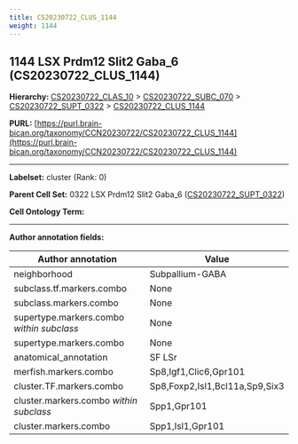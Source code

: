 ```yaml
---
title: CS20230722_CLUS_1144
weight: 1144
---
```

## 1144 LSX Prdm12 Slit2 Gaba_6 (CS20230722_CLUS_1144)
<b>Hierarchy: </b>
[CS20230722_CLAS_10](../CS20230722_CLAS_10) >
[CS20230722_SUBC_070](../CS20230722_SUBC_070) >
[CS20230722_SUPT_0322](../CS20230722_SUPT_0322) >
[CS20230722_CLUS_1144](../CS20230722_CLUS_1144)

**PURL:** [https://purl.brain-bican.org/taxonomy/CCN20230722/CS20230722_CLUS_1144](https://purl.brain-bican.org/taxonomy/CCN20230722/CS20230722_CLUS_1144)

---


**Labelset:** cluster (Rank: 0)

**Parent Cell Set:** 0322 LSX Prdm12 Slit2 Gaba_6 ([CS20230722_SUPT_0322](../CS20230722_SUPT_0322))



**Cell Ontology Term:** 

[MARKER GENES.]: #


---

[TRANSFERRED ANNOTATIONS.]: #


[AUTHOR ANNOTATION FIELDS.]: #


**Author annotation fields:**

| Author annotation | Value |
|-------------------|-------|
|neighborhood|Subpallium-GABA|
|subclass.tf.markers.combo|None|
|subclass.markers.combo|None|
|supertype.markers.combo _within subclass_|None|
|supertype.markers.combo|None|
|anatomical_annotation|SF LSr|
|merfish.markers.combo|Sp8,Igf1,Clic6,Gpr101|
|cluster.TF.markers.combo|Sp8,Foxp2,Isl1,Bcl11a,Sp9,Six3|
|cluster.markers.combo _within subclass_|Spp1,Gpr101|
|cluster.markers.combo|Spp1,Isl1,Gpr101|
